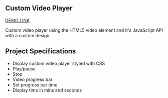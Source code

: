 ## Custom Video Player
[DEMO LINK](https://mishtal-andrii.github.io/custom-video-player/)

Custom video player using the HTML5 video element and it's JavaScript API with a custom design

## Project Specifications

- Display custom video player styled with CSS
- Play/pause
- Stop
- Video progress bar
- Set progress bar time
- Display time in mins and seconds
